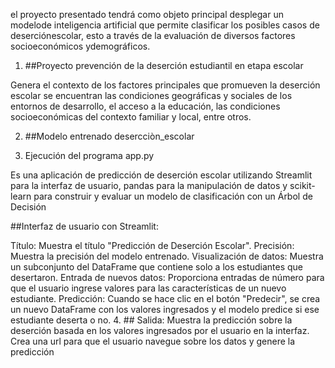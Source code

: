 el proyecto presentado tendrá como objeto principal desplegar un modelode inteligencia artificial que permite clasificar los posibles casos de deserciónescolar, 
esto a través de la evaluación de diversos factores socioeconómicos ydemográficos.
1. ##Proyecto prevención de la deserción estudiantil en etapa escolar

Genera el contexto de los factores principales que promueven la deserción escolar se encuentran las condiciones geográficas y sociales de los entornos de desarrollo, el
acceso a la educación, las condiciones socioeconómicas del contexto familiar y local, entre otros.

2. ##Modelo entrenado
desercciòn_escolar

3. Ejecución del programa app.py

Es una aplicación de predicción de deserción escolar utilizando Streamlit para la interfaz de usuario, pandas para la manipulación de datos y scikit-learn para construir y evaluar un modelo de clasificación con un Árbol de Decisión

##Interfaz de usuario con Streamlit:

Título: Muestra el título "Predicción de Deserción Escolar".
Precisión: Muestra la precisión del modelo entrenado.
Visualización de datos: Muestra un subconjunto del DataFrame que contiene solo a los estudiantes que desertaron.
Entrada de nuevos datos: Proporciona entradas de número para que el usuario ingrese valores para las características de un nuevo estudiante.
Predicción: Cuando se hace clic en el botón "Predecir", se crea un nuevo DataFrame con los valores ingresados y el modelo predice si ese estudiante deserta o no.
4. ## Salida:
Muestra la predicción sobre la deserción basada en los valores ingresados por el usuario en la interfaz.
Crea una url para que el usuario navegue sobre los datos y genere la predicción
